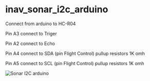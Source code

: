# inav_sonar_i2c_arduino

Connect from arduino to HC-R04

Pin A3 connect to Triger

Pin A2 connect to Echo

Pin A4 connect to SDA (pin Flight Control) pullup resistors 1K omh

Pin A5 connect to SCL (pin Flight Control) pullup resistors 1K omh


![Sonar I2C arduino](https://user-images.githubusercontent.com/38026441/39670248-85034f22-512a-11e8-997c-0138a2216223.png)
